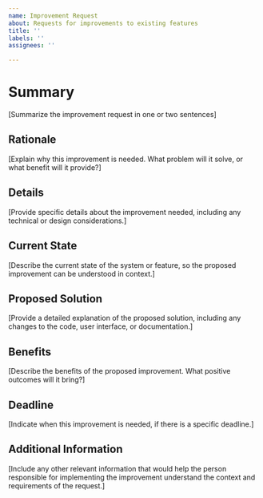 ```yaml
---
name: Improvement Request
about: Requests for improvements to existing features
title: ''
labels: ''
assignees: ''

---
```


# Summary

[Summarize the improvement request in one or two sentences]

## Rationale

[Explain why this improvement is needed. What problem will it solve, or what benefit will it provide?]

## Details

[Provide specific details about the improvement needed, including any technical or design considerations.]

## Current State

[Describe the current state of the system or feature, so the proposed improvement can be understood in context.]

## Proposed Solution

[Provide a detailed explanation of the proposed solution, including any changes to the code, user interface, or documentation.]

## Benefits

[Describe the benefits of the proposed improvement. What positive outcomes will it bring?]

## Deadline

[Indicate when this improvement is needed, if there is a specific deadline.]

## Additional Information

[Include any other relevant information that would help the person responsible for implementing the improvement understand the context and requirements of the request.]
